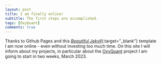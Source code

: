 ```yaml
---
layout: post
title: I am finally online!
subtitle: The first steps are accomplished.
tags: [OxyQuant]
comments: true
---
```


Thanks to Github Pages and this [*Beautiful Jekyll*](https://beautifuljekyll.com/){:target="_blank"} template I am now online - even without investing too much time. On this site I will inform about my projects, in particular about the [OxyQuant](/OxyQuant/overview.md) project I am going to start in two weeks, March 2023.